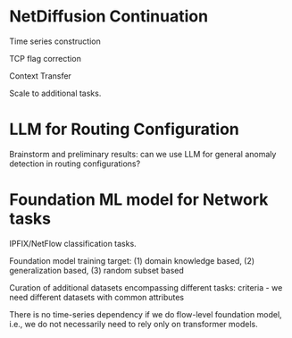 # NetDiffusion Continuation
Time series construction

TCP flag correction

Context Transfer

Scale to additional tasks.

# LLM for Routing Configuration

Brainstorm and preliminary results: can we use LLM for general anomaly detection in routing configurations?

# Foundation ML model for Network tasks

IPFIX/NetFlow classification tasks.

Foundation model training target: (1) domain knowledge based, (2) generalization based, (3) random subset based

Curation of additional datasets encompassing different tasks: criteria - we need different datasets with common attributes

There is no time-series dependency if we do flow-level foundation model, i.e., we do not necessarily need to rely only on transformer models.
